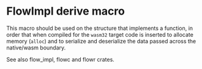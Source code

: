 # FlowImpl derive macro
This macro should be used on the structure that implements a 
function, in order that when compiled for the `wasm32` 
target code is inserted to allocate memory (`alloc`) and
to serialize and deserialize the data passed across the 
native/wasm boundary.

See also flow_impl, flowc and flowr crates.